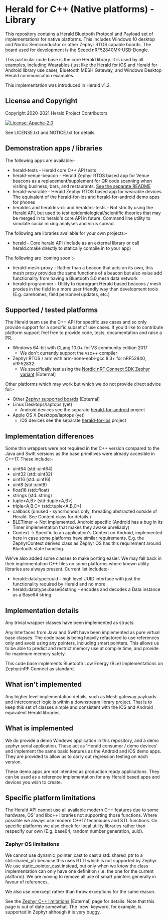 # Herald for C++ (Native platforms) - Library

This repository contains a Herald Bluetooth Protocol and Payload
set of implementations for native platforms. This includes
Windows 10 desktop and Nordic Semiconductor or other Zephyr RTOS
capable boards. The board used for development is the
Seeed nRF52840MK-USB-Dongle.

This particular code base is the core Herald library. It is
used by all examples, including Wearables (just like the Herald for
iOS and Herald for Android library use case), Bluetooth MESH 
Gateway, and Windows Desktop Herald communication examples.

This implementation was introduced in Herald v1.2.

## License and Copyright

Copyright 2020-2021 Herald Project Contributors

[![License: Apache-2.0](https://img.shields.io/badge/License-Apache2.0-yellow.svg)](https://opensource.org/licenses/Apache-2.0)

See LICENSE.txt and NOTICE.txt for details.

## Demonstration apps / libraries

The following apps are available:-

- herald-tests - Herald core C++ API tests
- herald-venue-beacon - Herald Zephyr RTOS based app for Venue beacons as a replacement/supplement for QR code scanning when visiting business, bars, and restaurants. [See the separate README](./herald-venue-beacon/README.md)
- herald-wearable - Herald Zephyr RTOS based app for wearable devices. The equivalent of the herald-for-ios and herald-for-android demo apps for phones
- heraldns and heraldns-cli and heraldns-tests - Not strictly using the Herald API, but used to test epidemiological/scientific theories that may be merged in to herald's core API in future. Command line utility to simulate social mixing analyses and virus spread.

The following are libraries available for your own projects:-

- herald - Core herald API (include as an external library or call herald.cmake directly to statically compile in to your app)

The following are 'coming soon':-

- herald-mesh-proxy - Rather than a beacon that acts on its own, this mesh proxy provides the same functions of a beacon but also value add functionality from having a Bluetooth 5.0 mesh data network
- herald-programmer - Utility to reprogram Herald based beacons / mesh proxies in the field in a more
user friendly way than development tools (E.g. carehomes, field personnel updates, etc.)

## Supported / tested platforms

The Herald team use the C++ API for specific use cases and so only provide support for a specific
subset of use cases. If you'd like to contribute platform support feel free to provide code, tests, documentation and raise a PR.

- Windows 64-bit with CLang 10.0+ for VS community edition 2017
  - We don't currently support the vsc++ compiler
- Zephyr RTOS / arm with arm-none-eabi-gcc 8.3+ for nRF52840, nRF52832
  - We specifically test using the [Nordic nRF Connect SDK Zephyr variant](https://developer.nordicsemi.com/nRF_Connect_SDK/doc/latest/nrf/zephyr.html) [External]

Other platforms which may work but which we do not provide direct advice for:-

- Other [Zephyr supported boards](https://docs.zephyrproject.org/latest/boards/index.html) [External]
- Linux Desktops/laptops (yet)
  - Android devices see the separate [herald-for-android](https://github.com/theheraldproject/herald-for-android/) project
- Apple OS X Desktops/laptops (yet)
  - iOS devices see the separate [herald-for-ios](https://github.com/theheraldproject/herald-for-ios) project

## Implementation differences

Some thin wrappers were not required in the C++ version compared
to the Java and Swift versions as the base primitives were already
accesible in C++17. These include:-

- uint64 (std::uint64)
- uint32 (std::uint32)
- uint16 (std::uint16)
- uint8 (std::uint8)
- float16 (std::float)
- strings (std::string)
- tuple<A,B> (std::tuple<A,B>)
- triple<A,B,C> (std::tuple<A,B,C>)
- callback (unused - syncrhonous only, threading abstracted outside of Herald. See Content class for details.)
- BLETimer -> Not implemented. Android specific (Android has a bug in its Timer implementation that makes they awake unreliably)
- Context -> Specific to an application's Context on Android, implemented here in case some platforms have similar requirements. E.g. the ZephyrContext derived class as Zephyr OS has this requirement around Bluetooth state handling.

We've also added some classes to make porting easier. We may fall back in their implementation
C++ files on some platforms where known utility libraries are always present. Current list includes:-

- herald::datatype::uuid - high level UUID interface with just the functionality required by Herald and no more.
- herald::datatype::base64string - encodes and decodes a Data instance as a Base64 string

## Implementation details

Any trivial wrapper classes have been implemented 
as structs.

Any Interfaces from Java and Swift have been implemented as
pure virtual base classes. The code base is being heavily
refactored to use references only and avoid using any pointers,
including smart pointers. This allows us to be able to predict and
restrict memory use at compile time, and provide for maximum memory
safety.

This code base implements Bluetooth Low Energy (BLe)
implementations on Zephyr/nRF Connect as standard.

## What isn't implemented

Any higher level implementation details, such as Mesh gateway payloads
and interconnect logic is within a downstream library project. That
is to keep this set of classes simple and consistent with the iOS
and Android equivalent Herald libraries.

## What is implemented

We do provide a demo Windows application in this repository, and a demo
zephyr serial application. These act as 'Herald consumer / demo devices'
and implement the same basic features as the Android and iOS demo apps.
They are provided to allow us to carry out regression testing on each
version. 

These demo apps are not intended as production ready applications. They
can be used as a reference implementation for any Herald based apps
and devices you wish to create.

## Specific platform limitations

The Herald API cannot use all available modern C++ features due to
some hardware, OS' and libc++ libraries not supporting those functions.
Where possible we always use modern C++17 techniques and STL functions.
On specific platforms we also check for local utility libraries rather
than respecify our own (E.g. base64, random number generation, uuid).

### Zephyr OS limitations

We cannot use dynamic_pointer_cast to cast a std::shared_ptr<DerivedType>
to a std::shared_ptr<BaseType> because this uses RTTI which is not
supported by Zephyr. We use static_pointer_cast instead, but only when we
know the class implementation can only have one definition (i.e. the
one for the current platform). We are moving to remove all use of
smart pointers generally in favour of references.

We also use noexcept rather than throw exceptions for the same reason.

See the [Zephyr C++ limitations](https://docs.zephyrproject.org/latest/reference/kernel/other/cxx_support.html) [External] page for details.
Note that this page is out of date somewhat. The 'new' keyword, for example, is supported in Zephyr although it is very buggy.